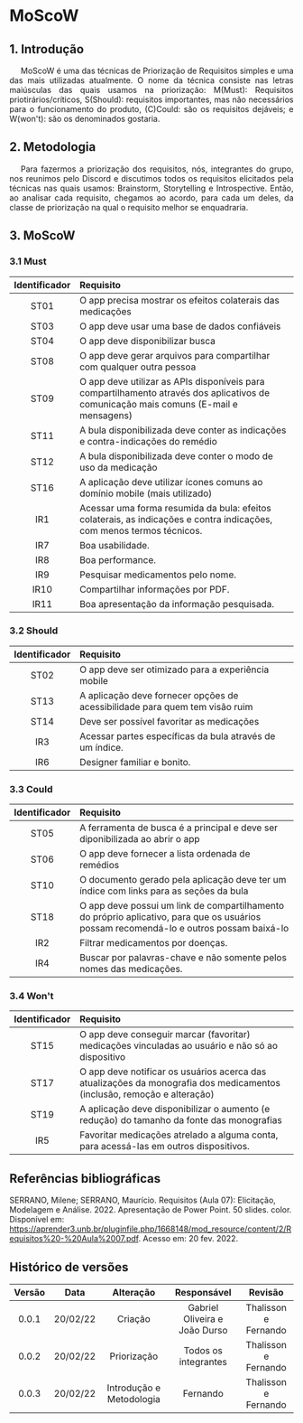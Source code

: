 # MoScoW

## 1. Introdução
<p style="text-indent: 20px; text-align: justify">
    MoScoW é uma das técnicas de Priorização de Requisitos simples e uma das mais utilizadas atualmente. O nome da técnica consiste nas letras maiúsculas das quais usamos na  priorização: M(Must): Requisitos priotirários/críticos, S(Should): requisitos importantes, mas não necessários para o funcionamento do produto, (C)Could: são os requisitos dejáveis; e W(won't): são os denominados gostaria.
</p>

## 2. Metodologia
<p style="text-indent: 20px; text-align: justify">
    Para fazermos a priorização dos requisitos, nós, integrantes do grupo, nos reunimos pelo Discord e discutimos todos os requisitos elicitados pela técnicas nas quais usamos: Brainstorm, Storytelling e Introspective.
    Então, ao analisar cada requisito, chegamos ao acordo, para cada um deles, da classe de priorização na qual o requisito melhor se enquadraria.
</p>

## 3. MoScoW

### 3.1 Must
|Identificador|Requisito|
|:-:|:-|
|ST01|O app precisa mostrar os efeitos colaterais das medicações|
|ST03|O app deve usar uma base de dados confiáveis|
|ST04|O app deve disponibilizar busca|
|ST08|O app deve gerar arquivos para compartilhar com qualquer outra pessoa|
|ST09|O app deve utilizar as APIs disponíveis para compartilhamento através dos aplicativos de comunicação mais comuns (E-mail e mensagens)|
|ST11|A bula disponibilizada deve conter as indicações e contra-indicações do remédio|
|ST12|A bula disponibilizada deve conter o modo de uso da medicação|
|ST16|A aplicação deve utilizar ícones comuns ao domínio mobile (mais utilizado)|
|IR1| Acessar uma forma resumida da bula: efeitos colaterais, as indicações e contra indicações, com menos termos técnicos.|
|IR7| Boa usabilidade.| 
|IR8| Boa performance.|
|IR9| Pesquisar medicamentos pelo nome.|
|IR10| Compartilhar informações por PDF.|
|IR11| Boa apresentação da informação pesquisada.|

### 3.2 Should
|Identificador|Requisito|
|:-:|:-|
|ST02|O app deve ser otimizado para a experiência mobile|
|ST13|A aplicação deve fornecer opções de acessibilidade para quem tem visão ruim|
|ST14|Deve ser possível favoritar as medicações|
|IR3| Acessar partes específicas da bula através de um índice.|
|IR6| Designer familiar e bonito.|

### 3.3 Could
|Identificador|Requisito|
|:-:|:-|
|ST05|A ferramenta de busca é a principal e deve ser diponibilizada ao abrir o app|
|ST06|O app deve fornecer a lista ordenada de remédios|
|ST10|O documento gerado pela aplicação deve ter um índice com links para as seções da bula|
|ST18|O app deve possui um link de compartilhamento do próprio aplicativo, para que os usuários possam recomendá-lo e outros possam baixá-lo|
|IR2| Filtrar medicamentos por doenças.|
|IR4| Buscar por palavras-chave e não somente pelos nomes das medicações.|

### 3.4 Won't
|Identificador|Requisito|
|:-:|:-|
|ST15|O app deve conseguir marcar (favoritar) medicações vinculadas ao usuário e não só ao dispositivo|
|ST17|O app deve notificar os usuários acerca das atualizações da monografia dos medicamentos (inclusão, remoção e alteração)|
|ST19|A aplicação deve disponibilizar o aumento (e redução) do tamanho da fonte das monografias|
|IR5| Favoritar medicações atrelado a alguma conta, para acessá-las em outros dispositivos.|


## Referências bibliográficas
SERRANO, Milene; SERRANO, Maurício. Requisitos (Aula 07): Elicitação, Modelagem e Análise. 2022. Apresentação de Power Point. 50 slides. color. Disponível em: https://aprender3.unb.br/pluginfile.php/1668148/mod_resource/content/2/Requisitos%20-%20Aula%2007.pdf. Acesso em: 20 fev. 2022.

## Histórico de versões

Versão|Data|Alteração|Responsável|Revisão|
:-:|:-:|:-:|:-:|:-:|
0.0.1|20/02/22|Criação|Gabriel Oliveira e João Durso|Thalisson e Fernando|
0.0.2|20/02/22|Priorização|Todos os integrantes|Thalisson e Fernando|
0.0.3|20/02/22|Introdução e Metodologia|Fernando|Thalisson e Fernando|